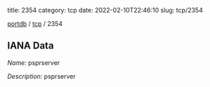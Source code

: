title: 2354
category: tcp
date: 2022-02-10T22:46:10
slug: tcp/2354

[portdb](/) / [tcp](/category/tcp.html) / 2354


## IANA Data

_Name:_ psprserver

_Description:_ psprserver

